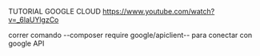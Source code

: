TUTORIAL GOOGLE CLOUD
https://www.youtube.com/watch?v=_6laUYlgzCo

correr comando --composer require google/apiclient-- para conectar con google API
